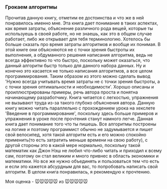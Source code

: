 ### Грокаем алгоритмы
Прочитав данную книгу, отметим ее достоинства и что же в ней понравилось именно мне. Эта книга дает понимание в таких аспектах, как время затраты, объяснение различного 
рода вещей, которые ты используешь в своей работе, но не знаешь, как это в общем случае работает, либо же открывает для тебя терминологию. Хотелось бы больше 
сказать про время затраты алгоритмов и вообще их понимая. В этой книге они объясняются не с точки зрения быстроты их выполнения, а обдуманного решения написания алгоритма, ведь не всегда эффективно то что быстро, поскольку может оказаться, что данный алгоритм быстр только для данного набора данных. Ну и конечно это касается не только написания алгоритмов, а все целом программирования. Таким образом из этого можно сделать вывод 'Нужно всегда учитывать время затраты не с точки зрения быстроты, а с точки зрения оптимальности и необходимости'. Хорошо описаны и проиллюстрированы примеры, речь автора проста и понятна начинающему разработчику. Книга читается с легкостью, упражнения не вызывают труда из-за такого глубоко объяснения автора. Данную книгу можно читать параллельно с прохождением урока на хекслете 'Введение в программирование', поскольку здесь больше примеров и упражнения в уроке после прочтения станут намного легче. Данная книга дает понимание того что ты пишешь. Все алгоритмы построены на логике и поэтому программист обычно не задумывается и пишет свой велосипед, хотя такой алгоритм есть и его можно спокойно применить(то есть затратить меньше времени на свою работу), с другой стороны это в какой мере нормально, поскольку такой математик как Джон Нэш не любил что-либо читать и приходил к всему сам, поэтому он стал великим и много привнес в область экономики и математики. Но все же нужно объединять и пользоваться тем что есть и если это кажется абсурдным для вас, 
то попробовать написать свой алгоритм. В целом книга понравилась, я рекомендую к прочтению.

Моя оценка - 🐭🐭🐭🐭🐭 из 🐭🐭🐭🐭🐭
